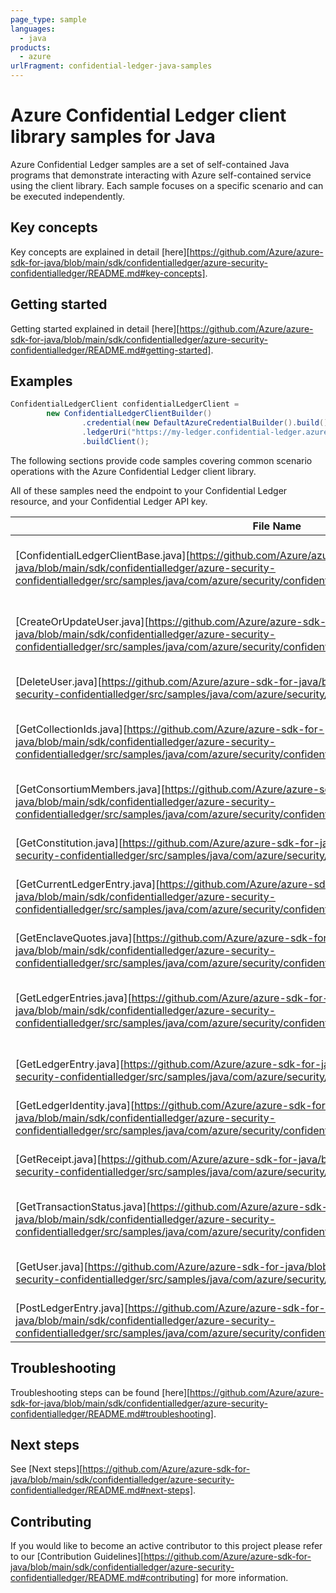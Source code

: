 ```yaml
---
page_type: sample
languages:
  - java
products:
  - azure
urlFragment: confidential-ledger-java-samples
---
```


# Azure Confidential Ledger client library samples for Java

Azure Confidential Ledger samples are a set of self-contained Java programs that demonstrate interacting with Azure self-contained service using the client library. Each sample focuses on a specific scenario and can be executed independently.

## Key concepts

Key concepts are explained in detail [here][https://github.com/Azure/azure-sdk-for-java/blob/main/sdk/confidentialledger/azure-security-confidentialledger/README.md#key-concepts].

## Getting started

Getting started explained in detail [here][https://github.com/Azure/azure-sdk-for-java/blob/main/sdk/confidentialledger/azure-security-confidentialledger/README.md#getting-started].

## Examples

```java readme-sample-createClient
ConfidentialLedgerClient confidentialLedgerClient =
        new ConfidentialLedgerClientBuilder()
                .credential(new DefaultAzureCredentialBuilder().build())
                .ledgerUri("https://my-ledger.confidential-ledger.azure.com")
                .buildClient();
```

The following sections provide code samples covering common scenario operations with the Azure Confidential Ledger client library.

All of these samples need the endpoint to your Confidential Ledger resource, and your Confidential Ledger API key.

|**File Name**|**Description**|
|----------------|-------------|
[ConfidentialLedgerClientBase.java][https://github.com/Azure/azure-sdk-for-java/blob/main/sdk/confidentialledger/azure-security-confidentialledger/src/samples/java/com/azure/security/confidentialledger/ConfidentialLedgerClientBase.java]|Sample code to configure your client base with|
[CreateOrUpdateUser.java][https://github.com/Azure/azure-sdk-for-java/blob/main/sdk/confidentialledger/azure-security-confidentialledger/src/samples/java/com/azure/security/confidentialledger/CreateOrUpdateUser.java]|Add a user to a ledger or update an existing user|
[DeleteUser.java][https://github.com/Azure/azure-sdk-for-java/blob/main/sdk/confidentialledger/azure-security-confidentialledger/src/samples/java/com/azure/security/confidentialledger/DeleteUser.java]|Delete a user from a ledger|
[GetCollectionIds.java][https://github.com/Azure/azure-sdk-for-java/blob/main/sdk/confidentialledger/azure-security-confidentialledger/src/samples/java/com/azure/security/confidentialledger/GetCollectionIds.java]|Get a list of all collection ids for a ledger|
[GetConsortiumMembers.java][https://github.com/Azure/azure-sdk-for-java/blob/main/sdk/confidentialledger/azure-security-confidentialledger/src/samples/java/com/azure/security/confidentialledger/GetConsortiumMembers.java]|Get all consortium members for a ledger|
[GetConstitution.java][https://github.com/Azure/azure-sdk-for-java/blob/main/sdk/confidentialledger/azure-security-confidentialledger/src/samples/java/com/azure/security/confidentialledger/GetConstitution.java]|Get the constitution for a ledger|
[GetCurrentLedgerEntry.java][https://github.com/Azure/azure-sdk-for-java/blob/main/sdk/confidentialledger/azure-security-confidentialledger/src/samples/java/com/azure/security/confidentialledger/GetCurrentLedgerEntry.java]|Get the most recent ledger entry|
[GetEnclaveQuotes.java][https://github.com/Azure/azure-sdk-for-java/blob/main/sdk/confidentialledger/azure-security-confidentialledger/src/samples/java/com/azure/security/confidentialledger/GetEnclaveQuotes.java]|Get the enclave quotes for a ledger|
|[GetLedgerEntries.java][https://github.com/Azure/azure-sdk-for-java/blob/main/sdk/confidentialledger/azure-security-confidentialledger/src/samples/java/com/azure/security/confidentialledger/GetLedgerEntries.java]|List ledger entries in the confidential ledger|
[GetLedgerEntry.java][https://github.com/Azure/azure-sdk-for-java/blob/main/sdk/confidentialledger/azure-security-confidentialledger/src/samples/java/com/azure/security/confidentialledger/GetLedgerEntry.java]|Get a specific ledger entry|
[GetLedgerIdentity.java][https://github.com/Azure/azure-sdk-for-java/blob/main/sdk/confidentialledger/azure-security-confidentialledger/src/samples/java/com/azure/security/confidentialledger/GetLedgerIdentity.java]|Get the identity of a ledger|
[GetReceipt.java][https://github.com/Azure/azure-sdk-for-java/blob/main/sdk/confidentialledger/azure-security-confidentialledger/src/samples/java/com/azure/security/confidentialledger/GetReceipt.java]|Get a receipt from a transaction|
[GetTransactionStatus.java][https://github.com/Azure/azure-sdk-for-java/blob/main/sdk/confidentialledger/azure-security-confidentialledger/src/samples/java/com/azure/security/confidentialledger/GetTransactionStatus.java]|Get the status of a ledger entry|
[GetUser.java][https://github.com/Azure/azure-sdk-for-java/blob/main/sdk/confidentialledger/azure-security-confidentialledger/src/samples/java/com/azure/security/confidentialledger/GetUser.java]|Get specific user data from a ledger|
[PostLedgerEntry.java][https://github.com/Azure/azure-sdk-for-java/blob/main/sdk/confidentialledger/azure-security-confidentialledger/src/samples/java/com/azure/security/confidentialledger/PostLedgerEntry.java]|Add a ledger entry|

## Troubleshooting

Troubleshooting steps can be found [here][https://github.com/Azure/azure-sdk-for-java/blob/main/sdk/confidentialledger/azure-security-confidentialledger/README.md#troubleshooting].

## Next steps

See [Next steps][https://github.com/Azure/azure-sdk-for-java/blob/main/sdk/confidentialledger/azure-security-confidentialledger/README.md#next-steps].

## Contributing

If you would like to become an active contributor to this project please refer to our [Contribution Guidelines][https://github.com/Azure/azure-sdk-for-java/blob/main/sdk/confidentialledger/azure-security-confidentialledger/README.md#contributing] for more information.
